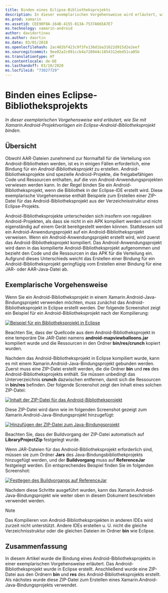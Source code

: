 ```yaml
---
title: Binden eines Eclipse-Bibliotheksprojekts
description: In dieser exemplarischen Vorgehensweise wird erläutert, wie Sie mit Xamarin.Android-Projektvorlagen ein Eclipse-Android-Bibliotheksprojekt binden.
ms.prod: xamarin
ms.assetid: CEE90F8A-164B-4155-813A-7537A665A7E7
ms.technology: xamarin-android
author: davidortinau
ms.author: daortin
ms.date: 03/01/2018
ms.openlocfilehash: 2ac402bf423c9f3fe136d1ba31622d915d2e2eef
ms.sourcegitcommit: 9ee02a2c091ccb4a728944c1854312ebd51ca05b
ms.translationtype: HT
ms.contentlocale: de-DE
ms.lasthandoff: 03/10/2020
ms.locfileid: "73027729"
---
```

# <a name="binding-an-eclipse-library-project"></a>Binden eines Eclipse-Bibliotheksprojekts

_In dieser exemplarischen Vorgehensweise wird erläutert, wie Sie mit Xamarin.Android-Projektvorlagen ein Eclipse-Android-Bibliotheksprojekt binden._

## <a name="overview"></a>Übersicht

Obwohl AAR-Dateien zunehmend zur Normalfall für die Verteilung von Android-Bibliotheken werden, ist es in einigen Fällen erforderlich, eine Bindung für ein *Android-Bibliotheksprojekt* zu erstellen. Android-Bibliotheksprojekte sind spezielle Android-Projekte, die freigabefähigen Code und Ressourcen enthalten, auf die von Android-Anwendungsprojekten verwiesen werden kann. In der Regel binden Sie ein Android-Bibliotheksprojekt, wenn die Bibliothek in der Eclipse-IDE erstellt wird.
Diese exemplarische Vorgehensweise enthält Beispiele zum Erstellen einer ZIP-Datei für das Android-Bibliotheksprojekt aus der Verzeichnisstruktur eines Eclipse-Projekts.

Android-Bibliotheksprojekte unterscheiden sich insofern von regulären Android-Projekten, als dass sie nicht in ein APK kompiliert werden und nicht eigenständig auf einem Gerät bereitgestellt werden können. Stattdessen soll ein Android-Anwendungsprojekt auf ein Android-Bibliotheksprojekt verweisen. Wenn ein Android-Anwendungsprojekt erstellt wird, wird zuerst das Android-Bibliotheksprojekt kompiliert. Das Android-Anwendungsprojekt wird dann in das kompilierte Android-Bibliotheksprojekt aufgenommen und bezieht den Code und die Ressourcen in das APK für die Verteilung ein. Aufgrund dieses Unterschieds weicht das Erstellen einer Bindung für ein Android-Bibliotheksprojekt geringfügig vom Erstellen einer Bindung für eine JAR- oder AAR-Java-Datei ab.

## <a name="walkthrough"></a>Exemplarische Vorgehensweise

Wenn Sie ein Android-Bibliotheksprojekt in einem Xamarin.Android-Java-Bindungsprojekt verwenden möchten, muss zunächst das Android-Bibliotheksprojekt in Eclipse erstellt werden. Der folgende Screenshot zeigt ein Beispiel für ein Android-Bibliotheksprojekt nach der Kompilierung: 

[![Beispiel für ein Bibliotheksprojekt in Eclipse](binding-a-library-project-images/build-lib-in-eclipse.png)](binding-a-library-project-images/build-lib-in-eclipse.png#lightbox)

Beachten Sie, dass der Quellcode aus dem Android-Bibliotheksprojekt in eine temporäre Die JAR-Datei namens **android-mapviewballoons.jar** kompiliert wurde und die Ressourcen in den Ordner **bin/res/crunch** kopiert wurden. 

Nachdem das Android-Bibliotheksprojekt in Eclipse kompiliert wurde, kann es mit einem Xamarin.Android-Java-Bindungsprojekt gebunden werden. Zuerst muss eine ZIP-Datei erstellt werden, die die Ordner **bin** und **res** des Android-Bibliotheksprojekts enthält. Sie müssen unbedingt das Unterverzeichnis **crunch** dazwischen entfernen, damit sich die Ressourcen in **bin/res** befinden. Der folgende Screenshot zeigt den Inhalt eines solchen ZIP-Datei: 

[![Inhalt der ZIP-Datei für das Android-Bibliotheksprojekt](binding-a-library-project-images/contents-of-zip-file.png)](binding-a-library-project-images/contents-of-zip-file.png#lightbox)

Diese ZIP-Datei wird dann wie im folgenden Screenshot gezeigt zum Xamarin.Android-Java-Bindungsprojekt hinzugefügt:

[![Hinzufügen der ZIP-Datei zum Java-Bindungsprojekt](binding-a-library-project-images/zip-in-binding-project.png)](binding-a-library-project-images/zip-in-binding-project.png#lightbox)

Beachten Sie, dass der Buildvorgang der ZIP-Datei automatisch auf **LibraryProjectZip** festgelegt wurde.

Wenn JAR-Dateien für das Android-Bibliotheksprojekt erforderlich sind, müssen sie zum Ordner **Jars** des Java-Bindungsbibliothekprojekts hinzugefügt werden, und der **Buildvorgang** muss auf **ReferenceJar** festgelegt werden. Ein entsprechendes Beispiel finden Sie im folgenden Screenshot: 

[![Festlegen des Buildvorgangs auf ReferenceJar](binding-a-library-project-images/set-to-referencejar.png)](binding-a-library-project-images/set-to-referencejar.png#lightbox)

Nachdem diese Schritte ausgeführt wurden, kann das Xamarin.Android-Java-Bindungsprojekt wie weiter oben in diesem Dokument beschrieben verwendet werden.

> [!NOTE]
> Das Kompilieren von Android-Bibliotheksprojekten in anderen IDEs wird zurzeit nicht unterstützt. Andere IDEs erstellen u. U. nicht die gleiche Verzeichnisstruktur oder die gleichen Dateien im Ordner **bin** wie Eclipse. 

## <a name="summary"></a>Zusammenfassung

In diesem Artikel wurde die Bindung eines Android-Bibliotheksprojekts in einer exemplarischen Vorgehensweise erläutert. Das Android-Bibliotheksprojekt wurde in Eclipse erstellt. Anschließend wurde eine ZIP-Datei aus den Ordnern **bin** und **res** des Android-Bibliotheksprojekts erstellt. Als nächstes wurde diese ZIP-Datei zum Erstellen eines Xamarin.Android-Java-Bindungsprojekts verwendet. 
